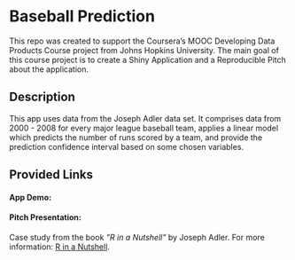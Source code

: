 # Baseball Prediction
This repo was created to support the Coursera’s MOOC Developing Data Products Course project from Johns Hopkins University. 
The main goal of this course project is to create a Shiny Application and a Reproducible Pitch about the application.

## Description
This app uses data from the Joseph Adler data set. It comprises data from 2000 - 2008 for every major league baseball team, 
applies a linear model which predicts the number of runs scored by a team, and provide the prediction confidence interval based
on some chosen variables.

## Provided Links
#### App Demo:

#### Pitch Presentation:


Case study from the book _"R in a Nutshell"_ by Joseph Adler.
For more information: [R in a Nutshell](https://www.amazon.com/Nutshell-Desktop-Quick-Reference-OReilly/dp/144931208X).
